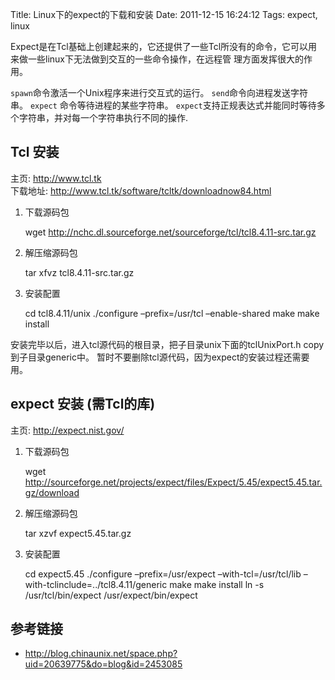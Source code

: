 Title: Linux下的expect的下载和安装
Date: 2011-12-15 16:24:12
Tags: expect, linux


Expect是在Tcl基础上创建起来的，它还提供了一些Tcl所没有的命令，它可以用来做一些linux下无法做到交互的一些命令操作，在远程管 理方面发挥很大的作用。

`spawn`命令激活一个Unix程序来进行交互式的运行。
`send`命令向进程发送字符串。
`expect` 命令等待进程的某些字符串。
`expect`支持正规表达式并能同时等待多个字符串，并对每一个字符串执行不同的操作.

## Tcl 安装
主页: <http://www.tcl.tk>  
下载地址: <http://www.tcl.tk/software/tcltk/downloadnow84.html>

 1. 下载源码包  
 
 	wget http://nchc.dl.sourceforge.net/sourceforge/tcl/tcl8.4.11-src.tar.gz
	
 2. 解压缩源码包
 
	tar xfvz tcl8.4.11-src.tar.gz
	
 3. 安装配置
 
	cd tcl8.4.11/unix
	./configure –prefix=/usr/tcl –enable-shared
	make
	make install
	
安装完毕以后，进入tcl源代码的根目录，把子目录unix下面的tclUnixPort.h copy到子目录generic中。
暂时不要删除tcl源代码，因为expect的安装过程还需要用。

## expect 安装 (需Tcl的库)
主页: <http://expect.nist.gov/>

 1. 下载源码包
 
	wget http://sourceforge.net/projects/expect/files/Expect/5.45/expect5.45.tar.gz/download
	
 2. 解压缩源码包

	tar xzvf expect5.45.tar.gz
	
 3. 安装配置
 
	cd expect5.45
	./configure –prefix=/usr/expect –with-tcl=/usr/tcl/lib –with-tclinclude=../tcl8.4.11/generic
	make
	make install
	ln -s /usr/tcl/bin/expect /usr/expect/bin/expect
 
## 参考链接
  * <http://blog.chinaunix.net/space.php?uid=20639775&do=blog&id=2453085>

